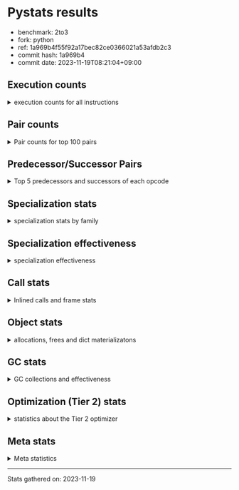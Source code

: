 
# Pystats results

- benchmark: 2to3
- fork: python
- ref: 1a969b4f55f92a17bec82ce0366021a53afdb2c3
- commit hash: 1a969b4
- commit date: 2023-11-19T08:21:04+09:00

## Execution counts

<details>
<summary> execution counts for all instructions </summary>

|Name | Count | Self | Cumulative | Miss ratio | 
|---|---:|---:|---:|---:|
| LOAD_FAST | 24,740 | 20.7% | 20.7% |  |
| LOAD_CONST | 7,380 | 6.2% | 26.9% |  |
| STORE_FAST | 6,000 | 5.0% | 31.9% |  |
| POP_JUMP_IF_FALSE | 5,140 | 4.3% | 36.2% |  |
| CALL | 4,320 | 3.6% | 39.8% |  |
| LOAD_ATTR | 4,260 | 3.6% | 43.4% |  |
| LOAD_GLOBAL_MODULE | 3,780 | 3.2% | 46.5% |  |
| RESUME_CHECK | 3,160 | 2.6% | 49.2% |  |
| LOAD_GLOBAL | 3,100 | 2.6% | 51.8% |  |
| LOAD_FAST_LOAD_FAST | 3,020 | 2.5% | 54.3% |  |
| LOAD_GLOBAL_BUILTIN | 3,000 | 2.5% | 56.8% | 26.7% |
| POP_TOP | 2,660 | 2.2% | 59.0% |  |
| LOAD_ATTR_INSTANCE_VALUE | 2,420 | 2.0% | 61.1% |  |
| LOAD_ATTR_MODULE | 2,260 | 1.9% | 63.0% |  |
| PUSH_NULL | 2,240 | 1.9% | 64.8% |  |
| RETURN_VALUE | 2,180 | 1.8% | 66.6% |  |
| STORE_ATTR_INSTANCE_VALUE | 2,120 | 1.8% | 68.4% |  |
| TO_BOOL | 2,000 | 1.7% | 70.1% |  |
| TO_BOOL_BOOL | 1,800 | 1.5% | 71.6% |  |
| POP_JUMP_IF_NOT_NONE | 1,680 | 1.4% | 73.0% |  |
| RETURN_CONST | 1,680 | 1.4% | 74.4% |  |
| NOP | 1,440 | 1.2% | 75.6% |  |
| STORE_ATTR | 1,440 | 1.2% | 76.8% |  |
| INTERPRETER_EXIT | 1,360 | 1.1% | 78.0% |  |
| LOAD_DEREF | 1,200 | 1.0% | 79.0% |  |
| COMPARE_OP_INT | 1,140 | 1.0% | 79.9% |  |
| LOAD_ATTR_METHOD_NO_DICT | 1,120 | 0.9% | 80.9% | 14.3% |
| CALL_PY_EXACT_ARGS | 1,060 | 0.9% | 81.7% |  |
| POP_JUMP_IF_TRUE | 920 | 0.8% | 82.5% |  |
| POP_JUMP_IF_NONE | 880 | 0.7% | 83.2% |  |
| CALL_BUILTIN_FAST | 880 | 0.7% | 84.0% |  |
| COMPARE_OP | 860 | 0.7% | 84.7% |  |
| CALL_BUILTIN_FAST_WITH_KEYWORDS | 740 | 0.6% | 85.3% |  |
| BUILD_TUPLE | 720 | 0.6% | 85.9% |  |
| LOAD_ATTR_METHOD_WITH_VALUES | 720 | 0.6% | 86.5% |  |
| BINARY_OP | 680 | 0.6% | 87.1% |  |
| RESUME | 660 | 0.6% | 87.7% |  |
| STORE_FAST_STORE_FAST | 640 | 0.5% | 88.2% |  |
| CALL_ISINSTANCE | 620 | 0.5% | 88.7% |  |
| UNPACK_SEQUENCE_TWO_TUPLE | 560 | 0.5% | 89.2% |  |
| BUILD_LIST | 480 | 0.4% | 89.6% |  |
| CALL_FUNCTION_EX | 480 | 0.4% | 90.0% |  |
| DELETE_ATTR | 480 | 0.4% | 90.4% |  |
| JUMP_FORWARD | 480 | 0.4% | 90.8% |  |
| BINARY_SLICE | 400 | 0.3% | 91.1% |  |
| COPY | 400 | 0.3% | 91.4% |  |
| MAKE_CELL | 400 | 0.3% | 91.8% |  |
| TO_BOOL_STR | 380 | 0.3% | 92.1% | 21.1% |
| CALL_BUILTIN_CLASS | 380 | 0.3% | 92.4% |  |
| UNPACK_SEQUENCE | 360 | 0.3% | 92.7% |  |
| CALL_METHOD_DESCRIPTOR_FAST | 360 | 0.3% | 93.0% |  |
| BEFORE_WITH | 320 | 0.3% | 93.3% |  |
| BUILD_MAP | 320 | 0.3% | 93.6% |  |
| CALL_KW | 320 | 0.3% | 93.8% |  |
| COPY_FREE_VARS | 320 | 0.3% | 94.1% |  |
| DICT_MERGE | 320 | 0.3% | 94.4% |  |
| CALL_LEN | 300 | 0.3% | 94.6% |  |
| TO_BOOL_NONE | 300 | 0.3% | 94.9% |  |
| GET_ITER | 280 | 0.2% | 95.1% |  |
| SWAP | 260 | 0.2% | 95.3% |  |
| COMPARE_OP_STR | 240 | 0.2% | 95.5% | 33.3% |
| EXTENDED_ARG | 240 | 0.2% | 95.7% |  |
| FOR_ITER | 240 | 0.2% | 95.9% |  |
| STORE_DEREF | 240 | 0.2% | 96.1% |  |
| BINARY_OP_ADD_INT | 240 | 0.2% | 96.3% |  |
| CALL_METHOD_DESCRIPTOR_O | 240 | 0.2% | 96.5% |  |
| CALL_PY_WITH_DEFAULTS | 240 | 0.2% | 96.7% |  |
| TO_BOOL_INT | 240 | 0.2% | 96.9% |  |
| BINARY_SUBSCR | 200 | 0.2% | 97.1% |  |
| EXIT_INIT_CHECK | 200 | 0.2% | 97.3% |  |
| CALL_ALLOC_AND_ENTER_INIT | 200 | 0.2% | 97.4% |  |
| BINARY_SUBSCR_LIST_INT | 180 | 0.2% | 97.6% |  |
| CHECK_EXC_MATCH | 160 | 0.1% | 97.7% |  |
| MAKE_FUNCTION | 160 | 0.1% | 97.8% |  |
| POP_EXCEPT | 160 | 0.1% | 98.0% |  |
| PUSH_EXC_INFO | 160 | 0.1% | 98.1% |  |
| RETURN_GENERATOR | 160 | 0.1% | 98.2% |  |
| SET_FUNCTION_ATTRIBUTE | 160 | 0.1% | 98.4% |  |
| YIELD_VALUE | 160 | 0.1% | 98.5% |  |
| CALL_BOUND_METHOD_EXACT_ARGS | 120 | 0.1% | 98.6% | 100.0% |
| JUMP_BACKWARD | 120 | 0.1% | 98.7% |  |
| BINARY_SUBSCR_TUPLE_INT | 120 | 0.1% | 98.8% |  |
| CALL_METHOD_DESCRIPTOR_FAST_WITH_KEYWORDS | 120 | 0.1% | 98.9% |  |
| CALL_METHOD_DESCRIPTOR_NOARGS | 120 | 0.1% | 99.0% |  |
| FOR_ITER_LIST | 120 | 0.1% | 99.1% |  |
| LOAD_ATTR_SLOT | 120 | 0.1% | 99.2% |  |
| IS_OP | 100 | 0.1% | 99.3% |  |
| BINARY_OP_INPLACE_ADD_UNICODE | 80 | 0.1% | 99.4% |  |
| CALL_INTRINSIC_1 | 80 | 0.1% | 99.4% |  |
| LIST_EXTEND | 80 | 0.1% | 99.5% |  |
| BINARY_OP_ADD_UNICODE | 80 | 0.1% | 99.6% |  |
| FOR_ITER_TUPLE | 80 | 0.1% | 99.6% |  |
| CALL_STR_1 | 60 | 0.1% | 99.7% |  |
| CALL_TUPLE_1 | 60 | 0.1% | 99.7% |  |
| CALL_TYPE_1 | 60 | 0.1% | 99.8% |  |
| STORE_SUBSCR_DICT | 60 | 0.1% | 99.8% |  |
| TO_BOOL_ALWAYS_TRUE | 60 | 0.1% | 99.9% |  |
| UNPACK_SEQUENCE_TUPLE | 60 | 0.1% | 99.9% |  |
| STORE_SUBSCR | 40 | 0.0% | 100.0% |  |
| CONTAINS_OP | 40 | 0.0% | 100.0% |  |


</details>

## Pair counts

<details>
<summary> Pair counts for top 100 pairs </summary>

|Pair | Count | Self | Cumulative | 
|---|---:|---:|---:|
| LOAD_FAST LOAD_FAST | 2,880 | 2.4% | 2.4% |
| STORE_FAST LOAD_FAST | 2,840 | 2.4% | 4.8% |
| POP_JUMP_IF_FALSE LOAD_FAST | 2,720 | 2.3% | 7.1% |
| LOAD_FAST LOAD_CONST | 2,340 | 2.0% | 9.0% |
| LOAD_FAST LOAD_ATTR | 2,260 | 1.9% | 10.9% |
| LOAD_GLOBAL_BUILTIN LOAD_FAST | 1,820 | 1.5% | 12.4% |
| LOAD_FAST LOAD_ATTR_INSTANCE_VALUE | 1,600 | 1.3% | 13.8% |
| LOAD_FAST STORE_ATTR_INSTANCE_VALUE | 1,480 | 1.2% | 15.0% |
| LOAD_GLOBAL_MODULE LOAD_ATTR_MODULE | 1,480 | 1.2% | 16.2% |
| PUSH_NULL LOAD_FAST | 1,440 | 1.2% | 17.5% |
| LOAD_FAST CALL | 1,400 | 1.2% | 18.6% |
| TO_BOOL_BOOL POP_JUMP_IF_FALSE | 1,380 | 1.2% | 19.8% |
| LOAD_CONST LOAD_FAST | 1,280 | 1.1% | 20.9% |
| LOAD_ATTR_MODULE PUSH_NULL | 1,280 | 1.1% | 21.9% |
| RESUME_CHECK LOAD_FAST | 1,180 | 1.0% | 22.9% |
| COMPARE_OP_INT POP_JUMP_IF_FALSE | 1,140 | 1.0% | 23.9% |
| LOAD_CONST LOAD_CONST | 1,120 | 0.9% | 24.8% |
| LOAD_FAST STORE_ATTR | 1,080 | 0.9% | 25.7% |
| LOAD_FAST POP_JUMP_IF_NOT_NONE | 1,040 | 0.9% | 26.6% |
| POP_TOP LOAD_FAST | 960 | 0.8% | 27.4% |
| LOAD_CONST STORE_FAST | 960 | 0.8% | 28.2% |
| LOAD_GLOBAL LOAD_GLOBAL_MODULE | 960 | 0.8% | 29.0% |
| CALL_PY_EXACT_ARGS RESUME_CHECK | 940 | 0.8% | 29.8% |
| STORE_ATTR_INSTANCE_VALUE LOAD_FAST | 900 | 0.8% | 30.5% |
| CACHE RESUME_CHECK | 880 | 0.7% | 31.3% |
| TO_BOOL POP_JUMP_IF_FALSE | 860 | 0.7% | 32.0% |
| RESUME_CHECK LOAD_GLOBAL_MODULE | 860 | 0.7% | 32.7% |
| LOAD_FAST LOAD_ATTR_METHOD_NO_DICT | 800 | 0.7% | 33.4% |
| LOAD_FAST RETURN_VALUE | 720 | 0.6% | 34.0% |
| LOAD_FAST_LOAD_FAST LOAD_FAST | 720 | 0.6% | 34.6% |
| POP_JUMP_IF_NOT_NONE LOAD_FAST | 720 | 0.6% | 35.2% |
| STORE_FAST LOAD_GLOBAL_MODULE | 720 | 0.6% | 35.8% |
| LOAD_ATTR LOAD_ATTR_INSTANCE_VALUE | 700 | 0.6% | 36.4% |
| LOAD_ATTR_METHOD_NO_DICT LOAD_FAST | 700 | 0.6% | 36.9% |
| NOP LOAD_FAST | 640 | 0.5% | 37.5% |
| LOAD_FAST POP_JUMP_IF_NONE | 640 | 0.5% | 38.0% |
| LOAD_ATTR LOAD_ATTR_MODULE | 620 | 0.5% | 38.5% |
| LOAD_GLOBAL_MODULE LOAD_ATTR | 620 | 0.5% | 39.1% |
| RETURN_VALUE INTERPRETER_EXIT | 600 | 0.5% | 39.6% |
| LOAD_CONST COMPARE_OP | 600 | 0.5% | 40.1% |
| LOAD_CONST COMPARE_OP_INT | 600 | 0.5% | 40.6% |
| RETURN_CONST INTERPRETER_EXIT | 600 | 0.5% | 41.1% |
| LOAD_CONST CALL | 580 | 0.5% | 41.5% |
| LOAD_FAST CALL_BUILTIN_FAST_WITH_KEYWORDS | 560 | 0.5% | 42.0% |
| LOAD_FAST LOAD_GLOBAL_BUILTIN | 560 | 0.5% | 42.5% |
| LOAD_GLOBAL LOAD_GLOBAL_BUILTIN | 560 | 0.5% | 43.0% |
| STORE_FAST LOAD_GLOBAL | 560 | 0.5% | 43.4% |
| LOAD_GLOBAL_MODULE LOAD_FAST | 560 | 0.5% | 43.9% |
| LOAD_GLOBAL LOAD_ATTR | 540 | 0.5% | 44.3% |
| STORE_ATTR_INSTANCE_VALUE LOAD_CONST | 540 | 0.5% | 44.8% |
| PUSH_NULL CALL | 520 | 0.4% | 45.2% |
| LOAD_FAST TO_BOOL | 520 | 0.4% | 45.7% |
| STORE_ATTR STORE_ATTR_INSTANCE_VALUE | 520 | 0.4% | 46.1% |
| CALL_ISINSTANCE TO_BOOL_BOOL | 520 | 0.4% | 46.5% |
| LOAD_FAST LOAD_GLOBAL | 500 | 0.4% | 47.0% |
| UNPACK_SEQUENCE_TWO_TUPLE STORE_FAST_STORE_FAST | 500 | 0.4% | 47.4% |
| LOAD_FAST DELETE_ATTR | 480 | 0.4% | 47.8% |
| LOAD_FAST CALL_PY_EXACT_ARGS | 480 | 0.4% | 48.2% |
| LOAD_FAST LOAD_ATTR_METHOD_WITH_VALUES | 480 | 0.4% | 48.6% |
| LOAD_FAST_LOAD_FAST LOAD_FAST_LOAD_FAST | 480 | 0.4% | 49.0% |
| POP_JUMP_IF_FALSE LOAD_FAST_LOAD_FAST | 480 | 0.4% | 49.4% |
| POP_JUMP_IF_NONE LOAD_FAST | 480 | 0.4% | 49.8% |
| RETURN_CONST POP_TOP | 480 | 0.4% | 50.2% |
| STORE_FAST STORE_FAST | 480 | 0.4% | 50.6% |
| COMPARE_OP POP_JUMP_IF_FALSE | 460 | 0.4% | 51.0% |
| TO_BOOL TO_BOOL_BOOL | 440 | 0.4% | 51.3% |
| LOAD_GLOBAL LOAD_FAST | 440 | 0.4% | 51.7% |
| LOAD_GLOBAL_BUILTIN CALL_ISINSTANCE | 440 | 0.4% | 52.1% |
| CALL POP_TOP | 420 | 0.4% | 52.4% |
| TO_BOOL_BOOL POP_JUMP_IF_TRUE | 420 | 0.4% | 52.8% |
| POP_TOP RETURN_CONST | 400 | 0.3% | 53.1% |
| LOAD_ATTR PUSH_NULL | 400 | 0.3% | 53.4% |
| LOAD_FAST PUSH_NULL | 400 | 0.3% | 53.8% |
| LOAD_FAST_LOAD_FAST BUILD_TUPLE | 400 | 0.3% | 54.1% |
| POP_JUMP_IF_FALSE RETURN_CONST | 400 | 0.3% | 54.5% |
| STORE_FAST LOAD_CONST | 400 | 0.3% | 54.8% |
| LOAD_ATTR_INSTANCE_VALUE LOAD_FAST | 400 | 0.3% | 55.1% |
| RESUME_CHECK LOAD_GLOBAL_BUILTIN | 400 | 0.3% | 55.5% |
| CALL CALL | 380 | 0.3% | 55.8% |
| COMPARE_OP COMPARE_OP_INT | 380 | 0.3% | 56.1% |
| POP_JUMP_IF_FALSE LOAD_GLOBAL | 380 | 0.3% | 56.4% |
| CALL_BUILTIN_FAST_WITH_KEYWORDS STORE_FAST | 380 | 0.3% | 56.7% |
| TO_BOOL_STR POP_JUMP_IF_FALSE | 380 | 0.3% | 57.0% |
| CALL_METHOD_DESCRIPTOR_FAST STORE_FAST | 360 | 0.3% | 57.3% |
| LOAD_ATTR LOAD_ATTR | 340 | 0.3% | 57.6% |
| STORE_ATTR_INSTANCE_VALUE RETURN_CONST | 340 | 0.3% | 57.9% |
| CALL LOAD_FAST | 320 | 0.3% | 58.2% |
| DELETE_ATTR LOAD_FAST | 320 | 0.3% | 58.5% |
| DICT_MERGE CALL_FUNCTION_EX | 320 | 0.3% | 58.7% |
| LOAD_CONST CALL_KW | 320 | 0.3% | 59.0% |
| LOAD_FAST COPY | 320 | 0.3% | 59.3% |
| LOAD_FAST TO_BOOL_STR | 320 | 0.3% | 59.5% |
| POP_JUMP_IF_NONE LOAD_CONST | 320 | 0.3% | 59.8% |
| RETURN_CONST STORE_FAST | 320 | 0.3% | 60.1% |
| STORE_FAST NOP | 320 | 0.3% | 60.3% |
| CALL STORE_FAST | 300 | 0.3% | 60.6% |
| STORE_ATTR LOAD_FAST | 300 | 0.3% | 60.8% |
| RESUME LOAD_FAST | 300 | 0.3% | 61.1% |
| LOAD_ATTR_INSTANCE_VALUE POP_JUMP_IF_NOT_NONE | 300 | 0.3% | 61.3% |
| TO_BOOL POP_JUMP_IF_TRUE | 280 | 0.2% | 61.6% |


</details>

## Predecessor/Successor Pairs

<details>
<summary> Top 5 predecessors and successors of each opcode </summary>

### BINARY_SLICE

<details>
<summary> Successors and predecessors for BINARY_SLICE </summary>

|Predecessors | Count | Percentage | 
|---|---:|---:|
| LOAD_FAST | 240 | 60.0% |
| LOAD_CONST | 160 | 40.0% |

|Successors | Count | Percentage | 
|---|---:|---:|
| STORE_FAST | 240 | 60.0% |
| GET_ITER | 80 | 20.0% |
| LOAD_FAST | 80 | 20.0% |


</details>

### CACHE

<details>
<summary> Successors and predecessors for CACHE </summary>

|Successors | Count | Percentage | 
|---|---:|---:|
| RESUME_CHECK | 880 | 64.7% |
| RESUME | 240 | 17.6% |
| POP_TOP | 160 | 11.8% |
| MAKE_CELL | 80 | 5.9% |


</details>

### BEFORE_WITH

<details>
<summary> Successors and predecessors for BEFORE_WITH </summary>

|Predecessors | Count | Percentage | 
|---|---:|---:|
| RETURN_VALUE | 220 | 68.8% |
| LOAD_ATTR_INSTANCE_VALUE | 60 | 18.8% |
| CALL | 20 | 6.2% |
| LOAD_ATTR | 20 | 6.2% |

|Successors | Count | Percentage | 
|---|---:|---:|
| POP_TOP | 160 | 50.0% |
| STORE_FAST | 160 | 50.0% |


</details>

### BINARY_OP_INPLACE_ADD_UNICODE

<details>
<summary> Successors and predecessors for BINARY_OP_INPLACE_ADD_UNICODE </summary>

|Predecessors | Count | Percentage | 
|---|---:|---:|
| BINARY_OP_ADD_UNICODE | 80 | 100.0% |

|Successors | Count | Percentage | 
|---|---:|---:|
| JUMP_BACKWARD | 80 | 100.0% |


</details>

### BINARY_SUBSCR

<details>
<summary> Successors and predecessors for BINARY_SUBSCR </summary>

|Predecessors | Count | Percentage | 
|---|---:|---:|
| LOAD_CONST | 200 | 100.0% |

|Successors | Count | Percentage | 
|---|---:|---:|
| BINARY_SUBSCR_LIST_INT | 60 | 30.0% |
| CALL | 40 | 20.0% |
| STORE_FAST | 40 | 20.0% |
| BINARY_SUBSCR_TUPLE_INT | 40 | 20.0% |
| STORE_DEREF | 20 | 10.0% |


</details>

### CHECK_EXC_MATCH

<details>
<summary> Successors and predecessors for CHECK_EXC_MATCH </summary>

|Predecessors | Count | Percentage | 
|---|---:|---:|
| LOAD_GLOBAL_BUILTIN | 140 | 87.5% |
| LOAD_GLOBAL | 20 | 12.5% |

|Successors | Count | Percentage | 
|---|---:|---:|
| POP_JUMP_IF_FALSE | 160 | 100.0% |


</details>

### EXIT_INIT_CHECK

<details>
<summary> Successors and predecessors for EXIT_INIT_CHECK </summary>

|Predecessors | Count | Percentage | 
|---|---:|---:|
| RETURN_CONST | 200 | 100.0% |

|Successors | Count | Percentage | 
|---|---:|---:|
| RETURN_VALUE | 200 | 100.0% |


</details>

### GET_ITER

<details>
<summary> Successors and predecessors for GET_ITER </summary>

|Predecessors | Count | Percentage | 
|---|---:|---:|
| LOAD_FAST | 120 | 42.9% |
| BINARY_SLICE | 80 | 28.6% |
| CALL_BUILTIN_CLASS | 80 | 28.6% |

|Successors | Count | Percentage | 
|---|---:|---:|
| FOR_ITER | 160 | 57.1% |
| FOR_ITER_LIST | 80 | 28.6% |
| FOR_ITER_TUPLE | 40 | 14.3% |


</details>

### INTERPRETER_EXIT

<details>
<summary> Successors and predecessors for INTERPRETER_EXIT </summary>

|Predecessors | Count | Percentage | 
|---|---:|---:|
| RETURN_VALUE | 600 | 44.1% |
| RETURN_CONST | 600 | 44.1% |
| YIELD_VALUE | 160 | 11.8% |


</details>

### MAKE_FUNCTION

<details>
<summary> Successors and predecessors for MAKE_FUNCTION </summary>

|Predecessors | Count | Percentage | 
|---|---:|---:|
| LOAD_CONST | 160 | 100.0% |

|Successors | Count | Percentage | 
|---|---:|---:|
| SET_FUNCTION_ATTRIBUTE | 160 | 100.0% |


</details>

### NOP

<details>
<summary> Successors and predecessors for NOP </summary>

|Predecessors | Count | Percentage | 
|---|---:|---:|
| STORE_FAST | 320 | 22.2% |
| DELETE_ATTR | 160 | 11.1% |
| POP_JUMP_IF_NOT_NONE | 160 | 11.1% |
| RESUME_CHECK | 120 | 8.3% |
| FOR_ITER | 100 | 6.9% |

|Successors | Count | Percentage | 
|---|---:|---:|
| LOAD_FAST | 640 | 44.4% |
| LOAD_GLOBAL_BUILTIN | 240 | 16.7% |
| LOAD_GLOBAL | 200 | 13.9% |
| LOAD_GLOBAL_MODULE | 120 | 8.3% |
| NOP | 80 | 5.6% |


</details>

### POP_EXCEPT

<details>
<summary> Successors and predecessors for POP_EXCEPT </summary>

|Predecessors | Count | Percentage | 
|---|---:|---:|
| POP_TOP | 160 | 100.0% |

|Successors | Count | Percentage | 
|---|---:|---:|
| RETURN_CONST | 160 | 100.0% |


</details>

### POP_TOP

<details>
<summary> Successors and predecessors for POP_TOP </summary>

|Predecessors | Count | Percentage | 
|---|---:|---:|
| RETURN_CONST | 480 | 18.0% |
| CALL | 420 | 15.8% |
| RETURN_VALUE | 240 | 9.0% |
| POP_JUMP_IF_TRUE | 240 | 9.0% |
| CALL_METHOD_DESCRIPTOR_O | 180 | 6.8% |

|Successors | Count | Percentage | 
|---|---:|---:|
| LOAD_FAST | 960 | 36.1% |
| RETURN_CONST | 400 | 15.0% |
| LOAD_CONST | 240 | 9.0% |
| POP_EXCEPT | 160 | 6.0% |
| LOAD_FAST_LOAD_FAST | 160 | 6.0% |


</details>

### PUSH_EXC_INFO

<details>
<summary> Successors and predecessors for PUSH_EXC_INFO </summary>

|Predecessors | Count | Percentage | 
|---|---:|---:|
| CALL_BUILTIN_FAST | 140 | 87.5% |
| CALL | 20 | 12.5% |

|Successors | Count | Percentage | 
|---|---:|---:|
| LOAD_GLOBAL_BUILTIN | 120 | 75.0% |
| LOAD_GLOBAL | 40 | 25.0% |


</details>

### PUSH_NULL

<details>
<summary> Successors and predecessors for PUSH_NULL </summary>

|Predecessors | Count | Percentage | 
|---|---:|---:|
| LOAD_ATTR_MODULE | 1,280 | 57.1% |
| LOAD_ATTR | 400 | 17.9% |
| LOAD_FAST | 400 | 17.9% |
| LOAD_DEREF | 160 | 7.1% |

|Successors | Count | Percentage | 
|---|---:|---:|
| LOAD_FAST | 1,440 | 64.3% |
| CALL | 520 | 23.2% |
| LOAD_DEREF | 160 | 7.1% |
| LOAD_CONST | 80 | 3.6% |
| CALL_ALLOC_AND_ENTER_INIT | 40 | 1.8% |


</details>

### RETURN_GENERATOR

<details>
<summary> Successors and predecessors for RETURN_GENERATOR </summary>

|Predecessors | Count | Percentage | 
|---|---:|---:|
| CALL_FUNCTION_EX | 160 | 100.0% |

|Successors | Count | Percentage | 
|---|---:|---:|
| LOAD_FAST | 160 | 100.0% |


</details>

### RETURN_VALUE

<details>
<summary> Successors and predecessors for RETURN_VALUE </summary>

|Predecessors | Count | Percentage | 
|---|---:|---:|
| LOAD_FAST | 720 | 33.0% |
| RETURN_VALUE | 240 | 11.0% |
| BUILD_TUPLE | 240 | 11.0% |
| CALL_BUILTIN_FAST | 220 | 10.1% |
| EXIT_INIT_CHECK | 200 | 9.2% |

|Successors | Count | Percentage | 
|---|---:|---:|
| INTERPRETER_EXIT | 600 | 27.5% |
| POP_TOP | 240 | 11.0% |
| RETURN_VALUE | 240 | 11.0% |
| STORE_FAST | 240 | 11.0% |
| BEFORE_WITH | 220 | 10.1% |


</details>

### STORE_SUBSCR

<details>
<summary> Successors and predecessors for STORE_SUBSCR </summary>

|Predecessors | Count | Percentage | 
|---|---:|---:|
| LOAD_CONST | 40 | 100.0% |

|Successors | Count | Percentage | 
|---|---:|---:|
| LOAD_FAST | 20 | 50.0% |
| STORE_SUBSCR_DICT | 20 | 50.0% |


</details>

### TO_BOOL

<details>
<summary> Successors and predecessors for TO_BOOL </summary>

|Predecessors | Count | Percentage | 
|---|---:|---:|
| LOAD_FAST | 520 | 26.0% |
| LOAD_ATTR | 280 | 14.0% |
| LOAD_ATTR_INSTANCE_VALUE | 280 | 14.0% |
| COPY | 160 | 8.0% |
| RETURN_VALUE | 120 | 6.0% |

|Successors | Count | Percentage | 
|---|---:|---:|
| POP_JUMP_IF_FALSE | 860 | 43.0% |
| TO_BOOL_BOOL | 440 | 22.0% |
| POP_JUMP_IF_TRUE | 280 | 14.0% |
| TO_BOOL | 120 | 6.0% |
| TO_BOOL_NONE | 100 | 5.0% |


</details>

### BINARY_OP

<details>
<summary> Successors and predecessors for BINARY_OP </summary>

|Predecessors | Count | Percentage | 
|---|---:|---:|
| LOAD_FAST | 240 | 35.3% |
| CALL_LEN | 240 | 35.3% |
| BINARY_OP | 120 | 17.6% |
| BUILD_LIST | 80 | 11.8% |

|Successors | Count | Percentage | 
|---|---:|---:|
| STORE_FAST | 240 | 35.3% |
| COMPARE_OP_STR | 240 | 35.3% |
| BINARY_OP | 120 | 17.6% |
| LOAD_FAST | 80 | 11.8% |


</details>

### BUILD_LIST

<details>
<summary> Successors and predecessors for BUILD_LIST </summary>

|Predecessors | Count | Percentage | 
|---|---:|---:|
| LOAD_FAST | 160 | 33.3% |
| STORE_FAST | 80 | 16.7% |
| CALL_STR_1 | 60 | 12.5% |
| LOAD_ATTR_INSTANCE_VALUE | 60 | 12.5% |
| RESUME_CHECK | 60 | 12.5% |

|Successors | Count | Percentage | 
|---|---:|---:|
| STORE_FAST | 240 | 50.0% |
| BINARY_OP | 80 | 16.7% |
| LOAD_FAST | 80 | 16.7% |
| LOAD_ATTR | 40 | 8.3% |
| LOAD_ATTR_METHOD_NO_DICT | 40 | 8.3% |


</details>

### BUILD_MAP

<details>
<summary> Successors and predecessors for BUILD_MAP </summary>

|Predecessors | Count | Percentage | 
|---|---:|---:|
| LOAD_FAST | 160 | 50.0% |
| CALL_INTRINSIC_1 | 80 | 25.0% |
| LOAD_DEREF | 80 | 25.0% |

|Successors | Count | Percentage | 
|---|---:|---:|
| LOAD_FAST | 240 | 75.0% |
| LOAD_DEREF | 80 | 25.0% |


</details>

### BUILD_TUPLE

<details>
<summary> Successors and predecessors for BUILD_TUPLE </summary>

|Predecessors | Count | Percentage | 
|---|---:|---:|
| LOAD_FAST_LOAD_FAST | 400 | 55.6% |
| LOAD_FAST | 160 | 22.2% |
| LOAD_DEREF | 80 | 11.1% |
| LOAD_GLOBAL_BUILTIN | 60 | 8.3% |
| LOAD_GLOBAL | 20 | 2.8% |

|Successors | Count | Percentage | 
|---|---:|---:|
| RETURN_VALUE | 240 | 33.3% |
| LOAD_CONST | 160 | 22.2% |
| CALL | 120 | 16.7% |
| STORE_FAST | 80 | 11.1% |
| CALL_METHOD_DESCRIPTOR_O | 80 | 11.1% |


</details>

### CALL

<details>
<summary> Successors and predecessors for CALL </summary>

|Predecessors | Count | Percentage | 
|---|---:|---:|
| LOAD_FAST | 1,400 | 32.4% |
| LOAD_CONST | 580 | 13.4% |
| PUSH_NULL | 520 | 12.0% |
| CALL | 380 | 8.8% |
| LOAD_ATTR | 240 | 5.6% |

|Successors | Count | Percentage | 
|---|---:|---:|
| POP_TOP | 420 | 9.7% |
| CALL | 380 | 8.8% |
| LOAD_FAST | 320 | 7.4% |
| STORE_FAST | 300 | 6.9% |
| LOAD_CONST | 280 | 6.5% |


</details>

### CALL_FUNCTION_EX

<details>
<summary> Successors and predecessors for CALL_FUNCTION_EX </summary>

|Predecessors | Count | Percentage | 
|---|---:|---:|
| DICT_MERGE | 320 | 66.7% |
| LOAD_FAST | 160 | 33.3% |

|Successors | Count | Percentage | 
|---|---:|---:|
| RETURN_GENERATOR | 160 | 33.3% |
| POP_TOP | 80 | 16.7% |
| COPY_FREE_VARS | 80 | 16.7% |
| MAKE_CELL | 80 | 16.7% |
| LOAD_GLOBAL | 40 | 8.3% |


</details>

### CALL_INTRINSIC_1

<details>
<summary> Successors and predecessors for CALL_INTRINSIC_1 </summary>

|Predecessors | Count | Percentage | 
|---|---:|---:|
| LIST_EXTEND | 80 | 100.0% |

|Successors | Count | Percentage | 
|---|---:|---:|
| BUILD_MAP | 80 | 100.0% |


</details>

### CALL_KW

<details>
<summary> Successors and predecessors for CALL_KW </summary>

|Predecessors | Count | Percentage | 
|---|---:|---:|
| LOAD_CONST | 320 | 100.0% |

|Successors | Count | Percentage | 
|---|---:|---:|
| RESUME_CHECK | 120 | 37.5% |
| LOAD_FAST | 80 | 25.0% |
| STORE_FAST | 80 | 25.0% |
| RESUME | 40 | 12.5% |


</details>

### COMPARE_OP

<details>
<summary> Successors and predecessors for COMPARE_OP </summary>

|Predecessors | Count | Percentage | 
|---|---:|---:|
| LOAD_CONST | 600 | 69.8% |
| LOAD_FAST_LOAD_FAST | 80 | 9.3% |
| LOAD_GLOBAL | 60 | 7.0% |
| LOAD_GLOBAL_MODULE | 60 | 7.0% |
| COMPARE_OP | 20 | 2.3% |

|Successors | Count | Percentage | 
|---|---:|---:|
| POP_JUMP_IF_FALSE | 460 | 53.5% |
| COMPARE_OP_INT | 380 | 44.2% |
| COMPARE_OP | 20 | 2.3% |


</details>

### CONTAINS_OP

<details>
<summary> Successors and predecessors for CONTAINS_OP </summary>

|Predecessors | Count | Percentage | 
|---|---:|---:|
| LOAD_ATTR | 40 | 100.0% |

|Successors | Count | Percentage | 
|---|---:|---:|
| POP_JUMP_IF_TRUE | 40 | 100.0% |


</details>

### COPY

<details>
<summary> Successors and predecessors for COPY </summary>

|Predecessors | Count | Percentage | 
|---|---:|---:|
| LOAD_FAST | 320 | 80.0% |
| RETURN_VALUE | 80 | 20.0% |

|Successors | Count | Percentage | 
|---|---:|---:|
| TO_BOOL | 160 | 40.0% |
| TO_BOOL_NONE | 120 | 30.0% |
| LOAD_FAST | 80 | 20.0% |
| TO_BOOL_BOOL | 40 | 10.0% |


</details>

### COPY_FREE_VARS

<details>
<summary> Successors and predecessors for COPY_FREE_VARS </summary>

|Predecessors | Count | Percentage | 
|---|---:|---:|
| CALL | 180 | 56.2% |
| CALL_FUNCTION_EX | 80 | 25.0% |
| CALL_PY_EXACT_ARGS | 60 | 18.8% |

|Successors | Count | Percentage | 
|---|---:|---:|
| RESUME_CHECK | 260 | 81.2% |
| RESUME | 60 | 18.8% |


</details>

### DELETE_ATTR

<details>
<summary> Successors and predecessors for DELETE_ATTR </summary>

|Predecessors | Count | Percentage | 
|---|---:|---:|
| LOAD_FAST | 480 | 100.0% |

|Successors | Count | Percentage | 
|---|---:|---:|
| LOAD_FAST | 320 | 66.7% |
| NOP | 160 | 33.3% |


</details>

### DICT_MERGE

<details>
<summary> Successors and predecessors for DICT_MERGE </summary>

|Predecessors | Count | Percentage | 
|---|---:|---:|
| LOAD_FAST | 240 | 75.0% |
| LOAD_DEREF | 80 | 25.0% |

|Successors | Count | Percentage | 
|---|---:|---:|
| CALL_FUNCTION_EX | 320 | 100.0% |


</details>

### EXTENDED_ARG

<details>
<summary> Successors and predecessors for EXTENDED_ARG </summary>

|Predecessors | Count | Percentage | 
|---|---:|---:|
| LOAD_FAST | 160 | 66.7% |
| TO_BOOL | 80 | 33.3% |

|Successors | Count | Percentage | 
|---|---:|---:|
| POP_JUMP_IF_FALSE | 80 | 33.3% |
| POP_JUMP_IF_NONE | 80 | 33.3% |
| POP_JUMP_IF_NOT_NONE | 80 | 33.3% |


</details>

### FOR_ITER

<details>
<summary> Successors and predecessors for FOR_ITER </summary>

|Predecessors | Count | Percentage | 
|---|---:|---:|
| GET_ITER | 160 | 66.7% |
| JUMP_BACKWARD | 80 | 33.3% |

|Successors | Count | Percentage | 
|---|---:|---:|
| NOP | 100 | 41.7% |
| STORE_FAST | 80 | 33.3% |
| FOR_ITER_LIST | 40 | 16.7% |
| RETURN_CONST | 20 | 8.3% |


</details>

### IS_OP

<details>
<summary> Successors and predecessors for IS_OP </summary>

|Predecessors | Count | Percentage | 
|---|---:|---:|
| LOAD_CONST | 80 | 80.0% |
| LOAD_GLOBAL | 20 | 20.0% |

|Successors | Count | Percentage | 
|---|---:|---:|
| STORE_FAST | 80 | 80.0% |
| POP_JUMP_IF_FALSE | 20 | 20.0% |


</details>

### JUMP_BACKWARD

<details>
<summary> Successors and predecessors for JUMP_BACKWARD </summary>

|Predecessors | Count | Percentage | 
|---|---:|---:|
| BINARY_OP_INPLACE_ADD_UNICODE | 80 | 66.7% |
| POP_JUMP_IF_TRUE | 40 | 33.3% |

|Successors | Count | Percentage | 
|---|---:|---:|
| FOR_ITER | 80 | 66.7% |
| FOR_ITER_TUPLE | 40 | 33.3% |


</details>

### JUMP_FORWARD

<details>
<summary> Successors and predecessors for JUMP_FORWARD </summary>

|Predecessors | Count | Percentage | 
|---|---:|---:|
| STORE_FAST | 240 | 50.0% |
| POP_TOP | 80 | 16.7% |
| POP_JUMP_IF_FALSE | 80 | 16.7% |
| POP_JUMP_IF_NOT_NONE | 80 | 16.7% |

|Successors | Count | Percentage | 
|---|---:|---:|
| LOAD_FAST | 240 | 50.0% |
| NOP | 80 | 16.7% |
| LOAD_CONST | 80 | 16.7% |
| LOAD_GLOBAL | 40 | 8.3% |
| LOAD_GLOBAL_BUILTIN | 40 | 8.3% |


</details>

### LIST_EXTEND

<details>
<summary> Successors and predecessors for LIST_EXTEND </summary>

|Predecessors | Count | Percentage | 
|---|---:|---:|
| LOAD_FAST | 80 | 100.0% |

|Successors | Count | Percentage | 
|---|---:|---:|
| CALL_INTRINSIC_1 | 80 | 100.0% |


</details>

### LOAD_ATTR

<details>
<summary> Successors and predecessors for LOAD_ATTR </summary>

|Predecessors | Count | Percentage | 
|---|---:|---:|
| LOAD_FAST | 2,260 | 53.1% |
| LOAD_GLOBAL_MODULE | 620 | 14.6% |
| LOAD_GLOBAL | 540 | 12.7% |
| LOAD_ATTR | 340 | 8.0% |
| LOAD_ATTR_INSTANCE_VALUE | 180 | 4.2% |

|Successors | Count | Percentage | 
|---|---:|---:|
| LOAD_ATTR_INSTANCE_VALUE | 700 | 16.4% |
| LOAD_ATTR_MODULE | 620 | 14.6% |
| PUSH_NULL | 400 | 9.4% |
| LOAD_ATTR | 340 | 8.0% |
| TO_BOOL | 280 | 6.6% |


</details>

### LOAD_CONST

<details>
<summary> Successors and predecessors for LOAD_CONST </summary>

|Predecessors | Count | Percentage | 
|---|---:|---:|
| LOAD_FAST | 2,340 | 31.7% |
| LOAD_CONST | 1,120 | 15.2% |
| STORE_ATTR_INSTANCE_VALUE | 540 | 7.3% |
| STORE_FAST | 400 | 5.4% |
| POP_JUMP_IF_NONE | 320 | 4.3% |

|Successors | Count | Percentage | 
|---|---:|---:|
| LOAD_FAST | 1,280 | 17.3% |
| LOAD_CONST | 1,120 | 15.2% |
| STORE_FAST | 960 | 13.0% |
| COMPARE_OP | 600 | 8.1% |
| COMPARE_OP_INT | 600 | 8.1% |


</details>

### LOAD_DEREF

<details>
<summary> Successors and predecessors for LOAD_DEREF </summary>

|Predecessors | Count | Percentage | 
|---|---:|---:|
| PUSH_NULL | 160 | 13.3% |
| POP_JUMP_IF_FALSE | 160 | 13.3% |
| LOAD_GLOBAL_MODULE | 140 | 11.7% |
| LOAD_ATTR_MODULE | 120 | 10.0% |
| NOP | 80 | 6.7% |

|Successors | Count | Percentage | 
|---|---:|---:|
| LOAD_FAST_LOAD_FAST | 240 | 20.0% |
| PUSH_NULL | 160 | 13.3% |
| CALL | 160 | 13.3% |
| CALL_PY_EXACT_ARGS | 120 | 10.0% |
| BUILD_MAP | 80 | 6.7% |


</details>

### LOAD_FAST

<details>
<summary> Successors and predecessors for LOAD_FAST </summary>

|Predecessors | Count | Percentage | 
|---|---:|---:|
| LOAD_FAST | 2,880 | 11.6% |
| STORE_FAST | 2,840 | 11.5% |
| POP_JUMP_IF_FALSE | 2,720 | 11.0% |
| LOAD_GLOBAL_BUILTIN | 1,820 | 7.4% |
| PUSH_NULL | 1,440 | 5.8% |

|Successors | Count | Percentage | 
|---|---:|---:|
| LOAD_FAST | 2,880 | 11.6% |
| LOAD_CONST | 2,340 | 9.5% |
| LOAD_ATTR | 2,260 | 9.1% |
| LOAD_ATTR_INSTANCE_VALUE | 1,600 | 6.5% |
| STORE_ATTR_INSTANCE_VALUE | 1,480 | 6.0% |


</details>

### LOAD_FAST_LOAD_FAST

<details>
<summary> Successors and predecessors for LOAD_FAST_LOAD_FAST </summary>

|Predecessors | Count | Percentage | 
|---|---:|---:|
| LOAD_FAST_LOAD_FAST | 480 | 15.9% |
| POP_JUMP_IF_FALSE | 480 | 15.9% |
| LOAD_ATTR | 260 | 8.6% |
| LOAD_DEREF | 240 | 7.9% |
| STORE_FAST_STORE_FAST | 240 | 7.9% |

|Successors | Count | Percentage | 
|---|---:|---:|
| LOAD_FAST | 720 | 23.8% |
| LOAD_FAST_LOAD_FAST | 480 | 15.9% |
| BUILD_TUPLE | 400 | 13.2% |
| STORE_ATTR | 280 | 9.3% |
| LOAD_GLOBAL_BUILTIN | 240 | 7.9% |


</details>

### LOAD_GLOBAL

<details>
<summary> Successors and predecessors for LOAD_GLOBAL </summary>

|Predecessors | Count | Percentage | 
|---|---:|---:|
| STORE_FAST | 560 | 18.1% |
| LOAD_FAST | 500 | 16.1% |
| POP_JUMP_IF_FALSE | 380 | 12.3% |
| RESUME | 220 | 7.1% |
| RESUME_CHECK | 220 | 7.1% |

|Successors | Count | Percentage | 
|---|---:|---:|
| LOAD_GLOBAL_MODULE | 960 | 31.0% |
| LOAD_GLOBAL_BUILTIN | 560 | 18.1% |
| LOAD_ATTR | 540 | 17.4% |
| LOAD_FAST | 440 | 14.2% |
| CALL | 180 | 5.8% |


</details>

### MAKE_CELL

<details>
<summary> Successors and predecessors for MAKE_CELL </summary>

|Predecessors | Count | Percentage | 
|---|---:|---:|
| MAKE_CELL | 160 | 40.0% |
| CACHE | 80 | 20.0% |
| CALL_FUNCTION_EX | 80 | 20.0% |
| CALL_PY_EXACT_ARGS | 60 | 15.0% |
| CALL | 20 | 5.0% |

|Successors | Count | Percentage | 
|---|---:|---:|
| RESUME_CHECK | 180 | 45.0% |
| MAKE_CELL | 160 | 40.0% |
| RESUME | 60 | 15.0% |


</details>

### POP_JUMP_IF_FALSE

<details>
<summary> Successors and predecessors for POP_JUMP_IF_FALSE </summary>

|Predecessors | Count | Percentage | 
|---|---:|---:|
| TO_BOOL_BOOL | 1,380 | 26.8% |
| COMPARE_OP_INT | 1,140 | 22.2% |
| TO_BOOL | 860 | 16.7% |
| COMPARE_OP | 460 | 8.9% |
| TO_BOOL_STR | 380 | 7.4% |

|Successors | Count | Percentage | 
|---|---:|---:|
| LOAD_FAST | 2,720 | 52.9% |
| LOAD_FAST_LOAD_FAST | 480 | 9.3% |
| RETURN_CONST | 400 | 7.8% |
| LOAD_GLOBAL | 380 | 7.4% |
| LOAD_CONST | 240 | 4.7% |


</details>

### POP_JUMP_IF_NONE

<details>
<summary> Successors and predecessors for POP_JUMP_IF_NONE </summary>

|Predecessors | Count | Percentage | 
|---|---:|---:|
| LOAD_FAST | 640 | 72.7% |
| LOAD_ATTR_INSTANCE_VALUE | 120 | 13.6% |
| EXTENDED_ARG | 80 | 9.1% |
| LOAD_ATTR | 40 | 4.5% |

|Successors | Count | Percentage | 
|---|---:|---:|
| LOAD_FAST | 480 | 54.5% |
| LOAD_CONST | 320 | 36.4% |
| NOP | 80 | 9.1% |


</details>

### POP_JUMP_IF_NOT_NONE

<details>
<summary> Successors and predecessors for POP_JUMP_IF_NOT_NONE </summary>

|Predecessors | Count | Percentage | 
|---|---:|---:|
| LOAD_FAST | 1,040 | 61.9% |
| LOAD_ATTR_INSTANCE_VALUE | 300 | 17.9% |
| LOAD_ATTR | 100 | 6.0% |
| EXTENDED_ARG | 80 | 4.8% |
| LOAD_DEREF | 80 | 4.8% |

|Successors | Count | Percentage | 
|---|---:|---:|
| LOAD_FAST | 720 | 42.9% |
| LOAD_GLOBAL | 200 | 11.9% |
| NOP | 160 | 9.5% |
| LOAD_CONST | 160 | 9.5% |
| LOAD_GLOBAL_BUILTIN | 120 | 7.1% |


</details>

### POP_JUMP_IF_TRUE

<details>
<summary> Successors and predecessors for POP_JUMP_IF_TRUE </summary>

|Predecessors | Count | Percentage | 
|---|---:|---:|
| TO_BOOL_BOOL | 420 | 45.7% |
| TO_BOOL | 280 | 30.4% |
| TO_BOOL_NONE | 180 | 19.6% |
| CONTAINS_OP | 40 | 4.3% |

|Successors | Count | Percentage | 
|---|---:|---:|
| POP_TOP | 240 | 26.1% |
| LOAD_FAST | 240 | 26.1% |
| NOP | 80 | 8.7% |
| LOAD_DEREF | 80 | 8.7% |
| LOAD_GLOBAL | 80 | 8.7% |


</details>

### RETURN_CONST

<details>
<summary> Successors and predecessors for RETURN_CONST </summary>

|Predecessors | Count | Percentage | 
|---|---:|---:|
| POP_TOP | 400 | 23.8% |
| POP_JUMP_IF_FALSE | 400 | 23.8% |
| STORE_ATTR_INSTANCE_VALUE | 340 | 20.2% |
| STORE_ATTR | 220 | 13.1% |
| POP_EXCEPT | 160 | 9.5% |

|Successors | Count | Percentage | 
|---|---:|---:|
| INTERPRETER_EXIT | 600 | 35.7% |
| POP_TOP | 480 | 28.6% |
| STORE_FAST | 320 | 19.0% |
| EXIT_INIT_CHECK | 200 | 11.9% |
| TO_BOOL | 40 | 2.4% |


</details>

### SET_FUNCTION_ATTRIBUTE

<details>
<summary> Successors and predecessors for SET_FUNCTION_ATTRIBUTE </summary>

|Predecessors | Count | Percentage | 
|---|---:|---:|
| MAKE_FUNCTION | 160 | 100.0% |

|Successors | Count | Percentage | 
|---|---:|---:|
| STORE_FAST | 160 | 100.0% |


</details>

### STORE_ATTR

<details>
<summary> Successors and predecessors for STORE_ATTR </summary>

|Predecessors | Count | Percentage | 
|---|---:|---:|
| LOAD_FAST | 1,080 | 75.0% |
| LOAD_FAST_LOAD_FAST | 280 | 19.4% |
| STORE_ATTR | 80 | 5.6% |

|Successors | Count | Percentage | 
|---|---:|---:|
| STORE_ATTR_INSTANCE_VALUE | 520 | 36.1% |
| LOAD_FAST | 300 | 20.8% |
| RETURN_CONST | 220 | 15.3% |
| LOAD_CONST | 180 | 12.5% |
| STORE_ATTR | 80 | 5.6% |


</details>

### STORE_DEREF

<details>
<summary> Successors and predecessors for STORE_DEREF </summary>

|Predecessors | Count | Percentage | 
|---|---:|---:|
| RETURN_VALUE | 80 | 33.3% |
| CALL | 80 | 33.3% |
| BINARY_SUBSCR_LIST_INT | 60 | 25.0% |
| BINARY_SUBSCR | 20 | 8.3% |

|Successors | Count | Percentage | 
|---|---:|---:|
| LOAD_FAST | 80 | 33.3% |
| LOAD_GLOBAL | 80 | 33.3% |
| LOAD_GLOBAL_MODULE | 80 | 33.3% |


</details>

### STORE_FAST

<details>
<summary> Successors and predecessors for STORE_FAST </summary>

|Predecessors | Count | Percentage | 
|---|---:|---:|
| LOAD_CONST | 960 | 16.0% |
| STORE_FAST | 480 | 8.0% |
| CALL_BUILTIN_FAST_WITH_KEYWORDS | 380 | 6.3% |
| CALL_METHOD_DESCRIPTOR_FAST | 360 | 6.0% |
| RETURN_CONST | 320 | 5.3% |

|Successors | Count | Percentage | 
|---|---:|---:|
| LOAD_FAST | 2,840 | 47.3% |
| LOAD_GLOBAL_MODULE | 720 | 12.0% |
| LOAD_GLOBAL | 560 | 9.3% |
| STORE_FAST | 480 | 8.0% |
| LOAD_CONST | 400 | 6.7% |


</details>

### STORE_FAST_STORE_FAST

<details>
<summary> Successors and predecessors for STORE_FAST_STORE_FAST </summary>

|Predecessors | Count | Percentage | 
|---|---:|---:|
| UNPACK_SEQUENCE_TWO_TUPLE | 500 | 78.1% |
| UNPACK_SEQUENCE | 140 | 21.9% |

|Successors | Count | Percentage | 
|---|---:|---:|
| LOAD_FAST | 240 | 37.5% |
| LOAD_FAST_LOAD_FAST | 240 | 37.5% |
| LOAD_CONST | 160 | 25.0% |


</details>

### SWAP

<details>
<summary> Successors and predecessors for SWAP </summary>

|Predecessors | Count | Percentage | 
|---|---:|---:|
| LOAD_FAST | 160 | 61.5% |
| RETURN_VALUE | 80 | 30.8% |
| LOAD_GLOBAL | 20 | 7.7% |

|Successors | Count | Percentage | 
|---|---:|---:|
| LOAD_FAST | 160 | 61.5% |
| LOAD_CONST | 80 | 30.8% |
| POP_TOP | 20 | 7.7% |


</details>

### UNPACK_SEQUENCE

<details>
<summary> Successors and predecessors for UNPACK_SEQUENCE </summary>

|Predecessors | Count | Percentage | 
|---|---:|---:|
| CALL | 120 | 33.3% |
| LOAD_CONST | 120 | 33.3% |
| RETURN_VALUE | 80 | 22.2% |
| CALL_BUILTIN_FAST | 20 | 5.6% |
| CALL_METHOD_DESCRIPTOR_NOARGS | 20 | 5.6% |

|Successors | Count | Percentage | 
|---|---:|---:|
| UNPACK_SEQUENCE_TWO_TUPLE | 160 | 44.4% |
| STORE_FAST_STORE_FAST | 140 | 38.9% |
| STORE_FAST | 40 | 11.1% |
| UNPACK_SEQUENCE_TUPLE | 20 | 5.6% |


</details>

### YIELD_VALUE

<details>
<summary> Successors and predecessors for YIELD_VALUE </summary>

|Predecessors | Count | Percentage | 
|---|---:|---:|
| LOAD_CONST | 80 | 50.0% |
| LOAD_FAST | 80 | 50.0% |

|Successors | Count | Percentage | 
|---|---:|---:|
| INTERPRETER_EXIT | 160 | 100.0% |


</details>

### RESUME

<details>
<summary> Successors and predecessors for RESUME </summary>

|Predecessors | Count | Percentage | 
|---|---:|---:|
| CACHE | 240 | 36.4% |
| CALL | 220 | 33.3% |
| COPY_FREE_VARS | 60 | 9.1% |
| MAKE_CELL | 60 | 9.1% |
| POP_TOP | 40 | 6.1% |

|Successors | Count | Percentage | 
|---|---:|---:|
| LOAD_FAST | 300 | 45.5% |
| LOAD_GLOBAL | 220 | 33.3% |
| NOP | 40 | 6.1% |
| POP_TOP | 40 | 6.1% |
| BUILD_LIST | 20 | 3.0% |


</details>

### BINARY_OP_ADD_INT

<details>
<summary> Successors and predecessors for BINARY_OP_ADD_INT </summary>

|Predecessors | Count | Percentage | 
|---|---:|---:|
| LOAD_CONST | 240 | 100.0% |

|Successors | Count | Percentage | 
|---|---:|---:|
| STORE_FAST | 240 | 100.0% |


</details>

### BINARY_OP_ADD_UNICODE

<details>
<summary> Successors and predecessors for BINARY_OP_ADD_UNICODE </summary>

|Predecessors | Count | Percentage | 
|---|---:|---:|
| LOAD_FAST | 80 | 100.0% |

|Successors | Count | Percentage | 
|---|---:|---:|
| BINARY_OP_INPLACE_ADD_UNICODE | 80 | 100.0% |


</details>

### BINARY_SUBSCR_LIST_INT

<details>
<summary> Successors and predecessors for BINARY_SUBSCR_LIST_INT </summary>

|Predecessors | Count | Percentage | 
|---|---:|---:|
| LOAD_CONST | 120 | 66.7% |
| BINARY_SUBSCR | 60 | 33.3% |

|Successors | Count | Percentage | 
|---|---:|---:|
| CALL_BUILTIN_CLASS | 80 | 44.4% |
| STORE_DEREF | 60 | 33.3% |
| CALL | 40 | 22.2% |


</details>

### BINARY_SUBSCR_TUPLE_INT

<details>
<summary> Successors and predecessors for BINARY_SUBSCR_TUPLE_INT </summary>

|Predecessors | Count | Percentage | 
|---|---:|---:|
| LOAD_CONST | 80 | 66.7% |
| BINARY_SUBSCR | 40 | 33.3% |

|Successors | Count | Percentage | 
|---|---:|---:|
| STORE_FAST | 120 | 100.0% |


</details>

### CALL_ALLOC_AND_ENTER_INIT

<details>
<summary> Successors and predecessors for CALL_ALLOC_AND_ENTER_INIT </summary>

|Predecessors | Count | Percentage | 
|---|---:|---:|
| LOAD_FAST_LOAD_FAST | 120 | 60.0% |
| PUSH_NULL | 40 | 20.0% |
| CALL | 40 | 20.0% |

|Successors | Count | Percentage | 
|---|---:|---:|
| RESUME_CHECK | 200 | 100.0% |


</details>

### CALL_BOUND_METHOD_EXACT_ARGS

<details>
<summary> Successors and predecessors for CALL_BOUND_METHOD_EXACT_ARGS </summary>

|Predecessors | Count | Percentage | 
|---|---:|---:|
| LOAD_CONST | 80 | 66.7% |
| CALL | 40 | 33.3% |

|Successors | Count | Percentage | 
|---|---:|---:|
| POP_TOP | 120 | 100.0% |


</details>

### CALL_BUILTIN_CLASS

<details>
<summary> Successors and predecessors for CALL_BUILTIN_CLASS </summary>

|Predecessors | Count | Percentage | 
|---|---:|---:|
| LOAD_FAST | 200 | 52.6% |
| CALL | 100 | 26.3% |
| BINARY_SUBSCR_LIST_INT | 80 | 21.1% |

|Successors | Count | Percentage | 
|---|---:|---:|
| STORE_FAST | 240 | 63.2% |
| GET_ITER | 80 | 21.1% |
| CALL_BUILTIN_FAST_WITH_KEYWORDS | 40 | 10.5% |
| CALL | 20 | 5.3% |


</details>

### CALL_BUILTIN_FAST

<details>
<summary> Successors and predecessors for CALL_BUILTIN_FAST </summary>

|Predecessors | Count | Percentage | 
|---|---:|---:|
| LOAD_ATTR_INSTANCE_VALUE | 240 | 27.3% |
| LOAD_CONST | 200 | 22.7% |
| CALL | 180 | 20.5% |
| LOAD_FAST | 160 | 18.2% |
| LOAD_FAST_LOAD_FAST | 60 | 6.8% |

|Successors | Count | Percentage | 
|---|---:|---:|
| STORE_FAST | 260 | 29.5% |
| RETURN_VALUE | 220 | 25.0% |
| PUSH_EXC_INFO | 140 | 15.9% |
| UNPACK_SEQUENCE_TWO_TUPLE | 120 | 13.6% |
| POP_TOP | 60 | 6.8% |


</details>

### CALL_BUILTIN_FAST_WITH_KEYWORDS

<details>
<summary> Successors and predecessors for CALL_BUILTIN_FAST_WITH_KEYWORDS </summary>

|Predecessors | Count | Percentage | 
|---|---:|---:|
| LOAD_FAST | 560 | 75.7% |
| CALL | 140 | 18.9% |
| CALL_BUILTIN_CLASS | 40 | 5.4% |

|Successors | Count | Percentage | 
|---|---:|---:|
| STORE_FAST | 380 | 51.4% |
| POP_TOP | 120 | 16.2% |
| LOAD_FAST | 120 | 16.2% |
| CALL_TUPLE_1 | 40 | 5.4% |
| TO_BOOL_BOOL | 40 | 5.4% |


</details>

### CALL_ISINSTANCE

<details>
<summary> Successors and predecessors for CALL_ISINSTANCE </summary>

|Predecessors | Count | Percentage | 
|---|---:|---:|
| LOAD_GLOBAL_BUILTIN | 440 | 71.0% |
| CALL | 100 | 16.1% |
| BUILD_TUPLE | 40 | 6.5% |
| LOAD_ATTR_MODULE | 40 | 6.5% |

|Successors | Count | Percentage | 
|---|---:|---:|
| TO_BOOL_BOOL | 520 | 83.9% |
| TO_BOOL | 100 | 16.1% |


</details>

### CALL_LEN

<details>
<summary> Successors and predecessors for CALL_LEN </summary>

|Predecessors | Count | Percentage | 
|---|---:|---:|
| LOAD_FAST | 280 | 93.3% |
| CALL | 20 | 6.7% |

|Successors | Count | Percentage | 
|---|---:|---:|
| BINARY_OP | 240 | 80.0% |
| LOAD_CONST | 60 | 20.0% |


</details>

### CALL_METHOD_DESCRIPTOR_FAST

<details>
<summary> Successors and predecessors for CALL_METHOD_DESCRIPTOR_FAST </summary>

|Predecessors | Count | Percentage | 
|---|---:|---:|
| LOAD_FAST | 240 | 66.7% |
| CALL | 40 | 11.1% |
| LOAD_ATTR | 40 | 11.1% |
| LOAD_CONST | 40 | 11.1% |

|Successors | Count | Percentage | 
|---|---:|---:|
| STORE_FAST | 360 | 100.0% |


</details>

### CALL_METHOD_DESCRIPTOR_FAST_WITH_KEYWORDS

<details>
<summary> Successors and predecessors for CALL_METHOD_DESCRIPTOR_FAST_WITH_KEYWORDS </summary>

|Predecessors | Count | Percentage | 
|---|---:|---:|
| CALL | 40 | 33.3% |
| LOAD_DEREF | 40 | 33.3% |
| LOAD_ATTR_METHOD_NO_DICT | 40 | 33.3% |

|Successors | Count | Percentage | 
|---|---:|---:|
| RETURN_VALUE | 60 | 50.0% |
| STORE_FAST | 60 | 50.0% |


</details>

### CALL_METHOD_DESCRIPTOR_NOARGS

<details>
<summary> Successors and predecessors for CALL_METHOD_DESCRIPTOR_NOARGS </summary>

|Predecessors | Count | Percentage | 
|---|---:|---:|
| CALL | 40 | 33.3% |
| LOAD_ATTR | 40 | 33.3% |
| LOAD_ATTR_METHOD_NO_DICT | 40 | 33.3% |

|Successors | Count | Percentage | 
|---|---:|---:|
| POP_TOP | 60 | 50.0% |
| UNPACK_SEQUENCE_TWO_TUPLE | 40 | 33.3% |
| UNPACK_SEQUENCE | 20 | 16.7% |


</details>

### CALL_METHOD_DESCRIPTOR_O

<details>
<summary> Successors and predecessors for CALL_METHOD_DESCRIPTOR_O </summary>

|Predecessors | Count | Percentage | 
|---|---:|---:|
| BUILD_TUPLE | 80 | 33.3% |
| CALL | 80 | 33.3% |
| LOAD_CONST | 40 | 16.7% |
| LOAD_FAST | 40 | 16.7% |

|Successors | Count | Percentage | 
|---|---:|---:|
| POP_TOP | 180 | 75.0% |
| LOAD_CONST | 60 | 25.0% |


</details>

### CALL_PY_EXACT_ARGS

<details>
<summary> Successors and predecessors for CALL_PY_EXACT_ARGS </summary>

|Predecessors | Count | Percentage | 
|---|---:|---:|
| LOAD_FAST | 480 | 45.3% |
| CALL | 220 | 20.8% |
| LOAD_DEREF | 120 | 11.3% |
| LOAD_GLOBAL_MODULE | 120 | 11.3% |
| LOAD_FAST_LOAD_FAST | 80 | 7.5% |

|Successors | Count | Percentage | 
|---|---:|---:|
| RESUME_CHECK | 940 | 88.7% |
| COPY_FREE_VARS | 60 | 5.7% |
| MAKE_CELL | 60 | 5.7% |


</details>

### CALL_PY_WITH_DEFAULTS

<details>
<summary> Successors and predecessors for CALL_PY_WITH_DEFAULTS </summary>

|Predecessors | Count | Percentage | 
|---|---:|---:|
| CALL | 80 | 33.3% |
| LOAD_FAST | 80 | 33.3% |
| LOAD_ATTR_METHOD_WITH_VALUES | 80 | 33.3% |

|Successors | Count | Percentage | 
|---|---:|---:|
| RESUME_CHECK | 240 | 100.0% |


</details>

### CALL_STR_1

<details>
<summary> Successors and predecessors for CALL_STR_1 </summary>

|Predecessors | Count | Percentage | 
|---|---:|---:|
| LOAD_FAST | 40 | 66.7% |
| CALL | 20 | 33.3% |

|Successors | Count | Percentage | 
|---|---:|---:|
| BUILD_LIST | 60 | 100.0% |


</details>

### CALL_TUPLE_1

<details>
<summary> Successors and predecessors for CALL_TUPLE_1 </summary>

|Predecessors | Count | Percentage | 
|---|---:|---:|
| CALL_BUILTIN_FAST_WITH_KEYWORDS | 40 | 66.7% |
| CALL | 20 | 33.3% |

|Successors | Count | Percentage | 
|---|---:|---:|
| LOAD_FAST | 60 | 100.0% |


</details>

### CALL_TYPE_1

<details>
<summary> Successors and predecessors for CALL_TYPE_1 </summary>

|Predecessors | Count | Percentage | 
|---|---:|---:|
| LOAD_FAST | 40 | 66.7% |
| CALL | 20 | 33.3% |

|Successors | Count | Percentage | 
|---|---:|---:|
| LOAD_ATTR | 60 | 100.0% |


</details>

### COMPARE_OP_INT

<details>
<summary> Successors and predecessors for COMPARE_OP_INT </summary>

|Predecessors | Count | Percentage | 
|---|---:|---:|
| LOAD_CONST | 600 | 52.6% |
| COMPARE_OP | 380 | 33.3% |
| LOAD_GLOBAL_MODULE | 120 | 10.5% |
| LOAD_ATTR_INSTANCE_VALUE | 40 | 3.5% |

|Successors | Count | Percentage | 
|---|---:|---:|
| POP_JUMP_IF_FALSE | 1,140 | 100.0% |


</details>

### COMPARE_OP_STR

<details>
<summary> Successors and predecessors for COMPARE_OP_STR </summary>

|Predecessors | Count | Percentage | 
|---|---:|---:|
| BINARY_OP | 240 | 100.0% |

|Successors | Count | Percentage | 
|---|---:|---:|
| POP_JUMP_IF_FALSE | 240 | 100.0% |


</details>

### FOR_ITER_LIST

<details>
<summary> Successors and predecessors for FOR_ITER_LIST </summary>

|Predecessors | Count | Percentage | 
|---|---:|---:|
| GET_ITER | 80 | 66.7% |
| FOR_ITER | 40 | 33.3% |

|Successors | Count | Percentage | 
|---|---:|---:|
| NOP | 60 | 50.0% |
| RETURN_CONST | 60 | 50.0% |


</details>

### FOR_ITER_TUPLE

<details>
<summary> Successors and predecessors for FOR_ITER_TUPLE </summary>

|Predecessors | Count | Percentage | 
|---|---:|---:|
| GET_ITER | 40 | 50.0% |
| JUMP_BACKWARD | 40 | 50.0% |

|Successors | Count | Percentage | 
|---|---:|---:|
| STORE_FAST | 60 | 75.0% |
| LOAD_GLOBAL | 20 | 25.0% |


</details>

### LOAD_ATTR_INSTANCE_VALUE

<details>
<summary> Successors and predecessors for LOAD_ATTR_INSTANCE_VALUE </summary>

|Predecessors | Count | Percentage | 
|---|---:|---:|
| LOAD_FAST | 1,600 | 66.1% |
| LOAD_ATTR | 700 | 28.9% |
| LOAD_FAST_LOAD_FAST | 120 | 5.0% |

|Successors | Count | Percentage | 
|---|---:|---:|
| LOAD_FAST | 400 | 16.5% |
| POP_JUMP_IF_NOT_NONE | 300 | 12.4% |
| TO_BOOL | 280 | 11.6% |
| CALL_BUILTIN_FAST | 240 | 9.9% |
| TO_BOOL_BOOL | 200 | 8.3% |


</details>

### LOAD_ATTR_METHOD_NO_DICT

<details>
<summary> Successors and predecessors for LOAD_ATTR_METHOD_NO_DICT </summary>

|Predecessors | Count | Percentage | 
|---|---:|---:|
| LOAD_FAST | 800 | 71.4% |
| LOAD_ATTR | 160 | 14.3% |
| LOAD_ATTR_INSTANCE_VALUE | 120 | 10.7% |
| BUILD_LIST | 40 | 3.6% |

|Successors | Count | Percentage | 
|---|---:|---:|
| LOAD_FAST | 700 | 62.5% |
| LOAD_CONST | 120 | 10.7% |
| LOAD_FAST_LOAD_FAST | 120 | 10.7% |
| LOAD_DEREF | 60 | 5.4% |
| CALL | 40 | 3.6% |


</details>

### LOAD_ATTR_METHOD_WITH_VALUES

<details>
<summary> Successors and predecessors for LOAD_ATTR_METHOD_WITH_VALUES </summary>

|Predecessors | Count | Percentage | 
|---|---:|---:|
| LOAD_FAST | 480 | 66.7% |
| LOAD_ATTR | 240 | 33.3% |

|Successors | Count | Percentage | 
|---|---:|---:|
| LOAD_FAST | 240 | 33.3% |
| LOAD_FAST_LOAD_FAST | 180 | 25.0% |
| CALL | 100 | 13.9% |
| CALL_PY_WITH_DEFAULTS | 80 | 11.1% |
| LOAD_CONST | 60 | 8.3% |


</details>

### LOAD_ATTR_MODULE

<details>
<summary> Successors and predecessors for LOAD_ATTR_MODULE </summary>

|Predecessors | Count | Percentage | 
|---|---:|---:|
| LOAD_GLOBAL_MODULE | 1,480 | 65.5% |
| LOAD_ATTR | 620 | 27.4% |
| LOAD_ATTR_MODULE | 160 | 7.1% |

|Successors | Count | Percentage | 
|---|---:|---:|
| PUSH_NULL | 1,280 | 56.6% |
| LOAD_FAST | 260 | 11.5% |
| LOAD_ATTR_MODULE | 160 | 7.1% |
| LOAD_ATTR | 120 | 5.3% |
| LOAD_DEREF | 120 | 5.3% |


</details>

### LOAD_ATTR_SLOT

<details>
<summary> Successors and predecessors for LOAD_ATTR_SLOT </summary>

|Predecessors | Count | Percentage | 
|---|---:|---:|
| LOAD_ATTR_MODULE | 80 | 66.7% |
| LOAD_ATTR | 40 | 33.3% |

|Successors | Count | Percentage | 
|---|---:|---:|
| TO_BOOL_INT | 80 | 66.7% |
| TO_BOOL | 40 | 33.3% |


</details>

### LOAD_GLOBAL_BUILTIN

<details>
<summary> Successors and predecessors for LOAD_GLOBAL_BUILTIN </summary>

|Predecessors | Count | Percentage | 
|---|---:|---:|
| LOAD_FAST | 560 | 18.7% |
| LOAD_GLOBAL | 560 | 18.7% |
| RESUME_CHECK | 400 | 13.3% |
| NOP | 240 | 8.0% |
| LOAD_FAST_LOAD_FAST | 240 | 8.0% |

|Successors | Count | Percentage | 
|---|---:|---:|
| LOAD_FAST | 1,820 | 60.7% |
| CALL_ISINSTANCE | 440 | 14.7% |
| LOAD_GLOBAL_BUILTIN | 200 | 6.7% |
| CHECK_EXC_MATCH | 140 | 4.7% |
| CALL | 120 | 4.0% |


</details>

### LOAD_GLOBAL_MODULE

<details>
<summary> Successors and predecessors for LOAD_GLOBAL_MODULE </summary>

|Predecessors | Count | Percentage | 
|---|---:|---:|
| LOAD_GLOBAL | 960 | 25.4% |
| RESUME_CHECK | 860 | 22.8% |
| STORE_FAST | 720 | 19.0% |
| LOAD_FAST | 240 | 6.3% |
| POP_JUMP_IF_FALSE | 240 | 6.3% |

|Successors | Count | Percentage | 
|---|---:|---:|
| LOAD_ATTR_MODULE | 1,480 | 39.2% |
| LOAD_ATTR | 620 | 16.4% |
| LOAD_FAST | 560 | 14.8% |
| TO_BOOL_BOOL | 200 | 5.3% |
| CALL | 140 | 3.7% |


</details>

### RESUME_CHECK

<details>
<summary> Successors and predecessors for RESUME_CHECK </summary>

|Predecessors | Count | Percentage | 
|---|---:|---:|
| CALL_PY_EXACT_ARGS | 940 | 29.7% |
| CACHE | 880 | 27.8% |
| COPY_FREE_VARS | 260 | 8.2% |
| CALL_PY_WITH_DEFAULTS | 240 | 7.6% |
| CALL | 220 | 7.0% |

|Successors | Count | Percentage | 
|---|---:|---:|
| LOAD_FAST | 1,180 | 37.3% |
| LOAD_GLOBAL_MODULE | 860 | 27.2% |
| LOAD_GLOBAL_BUILTIN | 400 | 12.7% |
| LOAD_GLOBAL | 220 | 7.0% |
| NOP | 120 | 3.8% |


</details>

### STORE_ATTR_INSTANCE_VALUE

<details>
<summary> Successors and predecessors for STORE_ATTR_INSTANCE_VALUE </summary>

|Predecessors | Count | Percentage | 
|---|---:|---:|
| LOAD_FAST | 1,480 | 69.8% |
| STORE_ATTR | 520 | 24.5% |
| LOAD_FAST_LOAD_FAST | 120 | 5.7% |

|Successors | Count | Percentage | 
|---|---:|---:|
| LOAD_FAST | 900 | 42.5% |
| LOAD_CONST | 540 | 25.5% |
| RETURN_CONST | 340 | 16.0% |
| LOAD_FAST_LOAD_FAST | 140 | 6.6% |
| LOAD_GLOBAL_BUILTIN | 120 | 5.7% |


</details>

### STORE_SUBSCR_DICT

<details>
<summary> Successors and predecessors for STORE_SUBSCR_DICT </summary>

|Predecessors | Count | Percentage | 
|---|---:|---:|
| LOAD_CONST | 40 | 66.7% |
| STORE_SUBSCR | 20 | 33.3% |

|Successors | Count | Percentage | 
|---|---:|---:|
| LOAD_FAST | 60 | 100.0% |


</details>

### TO_BOOL_ALWAYS_TRUE

<details>
<summary> Successors and predecessors for TO_BOOL_ALWAYS_TRUE </summary>

|Predecessors | Count | Percentage | 
|---|---:|---:|
| LOAD_ATTR_INSTANCE_VALUE | 40 | 66.7% |
| TO_BOOL | 20 | 33.3% |

|Successors | Count | Percentage | 
|---|---:|---:|
| POP_JUMP_IF_FALSE | 60 | 100.0% |


</details>

### TO_BOOL_BOOL

<details>
<summary> Successors and predecessors for TO_BOOL_BOOL </summary>

|Predecessors | Count | Percentage | 
|---|---:|---:|
| CALL_ISINSTANCE | 520 | 28.9% |
| TO_BOOL | 440 | 24.4% |
| LOAD_ATTR_INSTANCE_VALUE | 200 | 11.1% |
| LOAD_GLOBAL_MODULE | 200 | 11.1% |
| CALL | 160 | 8.9% |

|Successors | Count | Percentage | 
|---|---:|---:|
| POP_JUMP_IF_FALSE | 1,380 | 76.7% |
| POP_JUMP_IF_TRUE | 420 | 23.3% |


</details>

### TO_BOOL_INT

<details>
<summary> Successors and predecessors for TO_BOOL_INT </summary>

|Predecessors | Count | Percentage | 
|---|---:|---:|
| TO_BOOL | 80 | 33.3% |
| LOAD_ATTR_SLOT | 80 | 33.3% |
| LOAD_FAST | 40 | 16.7% |
| LOAD_ATTR_INSTANCE_VALUE | 40 | 16.7% |

|Successors | Count | Percentage | 
|---|---:|---:|
| POP_JUMP_IF_FALSE | 240 | 100.0% |


</details>

### TO_BOOL_NONE

<details>
<summary> Successors and predecessors for TO_BOOL_NONE </summary>

|Predecessors | Count | Percentage | 
|---|---:|---:|
| COPY | 120 | 40.0% |
| TO_BOOL | 100 | 33.3% |
| RETURN_CONST | 40 | 13.3% |
| LOAD_ATTR_INSTANCE_VALUE | 40 | 13.3% |

|Successors | Count | Percentage | 
|---|---:|---:|
| POP_JUMP_IF_TRUE | 180 | 60.0% |
| POP_JUMP_IF_FALSE | 120 | 40.0% |


</details>

### TO_BOOL_STR

<details>
<summary> Successors and predecessors for TO_BOOL_STR </summary>

|Predecessors | Count | Percentage | 
|---|---:|---:|
| LOAD_FAST | 320 | 84.2% |
| RETURN_VALUE | 40 | 10.5% |
| TO_BOOL | 20 | 5.3% |

|Successors | Count | Percentage | 
|---|---:|---:|
| POP_JUMP_IF_FALSE | 380 | 100.0% |


</details>

### UNPACK_SEQUENCE_TUPLE

<details>
<summary> Successors and predecessors for UNPACK_SEQUENCE_TUPLE </summary>

|Predecessors | Count | Percentage | 
|---|---:|---:|
| RETURN_VALUE | 40 | 66.7% |
| UNPACK_SEQUENCE | 20 | 33.3% |

|Successors | Count | Percentage | 
|---|---:|---:|
| STORE_FAST | 60 | 100.0% |


</details>

### UNPACK_SEQUENCE_TWO_TUPLE

<details>
<summary> Successors and predecessors for UNPACK_SEQUENCE_TWO_TUPLE </summary>

|Predecessors | Count | Percentage | 
|---|---:|---:|
| UNPACK_SEQUENCE | 160 | 28.6% |
| LOAD_CONST | 120 | 21.4% |
| CALL_BUILTIN_FAST | 120 | 21.4% |
| CALL | 80 | 14.3% |
| RETURN_VALUE | 40 | 7.1% |

|Successors | Count | Percentage | 
|---|---:|---:|
| STORE_FAST_STORE_FAST | 500 | 89.3% |
| STORE_FAST | 60 | 10.7% |


</details>


</details>

## Specialization stats

<details>
<summary> specialization stats by family </summary>

### BINARY_OP

<details>
<summary> specialization stats for BINARY_OP family </summary>

|Kind | Count | Ratio | 
|---|---:|---:|
|     deferred | 560 | 51.9% |
|          hit | 400 | 37.0% |

| | Count | Ratio | 
|---|---:|---:|
| Success | 0 | 0.0% |
| Failure | 120 | 100.0% |

|Failure kind | Count | Ratio | 
|---|---:|---:|
| add other | 60 | 50.0% |
| multiply different types | 40 | 33.3% |
| add different types | 20 | 16.7% |


</details>

### BINARY_OP_INPLACE_ADD_UNICODE

<details>
<summary> specialization stats for BINARY_OP_INPLACE_ADD_UNICODE family </summary>


</details>

### BINARY_SLICE

<details>
<summary> specialization stats for BINARY_SLICE family </summary>


</details>

### BINARY_SUBSCR

<details>
<summary> specialization stats for BINARY_SUBSCR family </summary>

|Kind | Count | Ratio | 
|---|---:|---:|
|     deferred | 100 | 20.0% |
|          hit | 300 | 60.0% |

| | Count | Ratio | 
|---|---:|---:|
| Success | 100 | 100.0% |
| Failure | 0 | 0.0% |


</details>

### CALL

<details>
<summary> specialization stats for CALL family </summary>

|Kind | Count | Ratio | 
|---|---:|---:|
|     deferred | 2,800 | 28.3% |
|          hit | 5,440 | 55.1% |
|         miss | 120 | 1.2% |

| | Count | Ratio | 
|---|---:|---:|
| Success | 1,180 | 77.6% |
| Failure | 340 | 22.4% |

|Failure kind | Count | Ratio | 
|---|---:|---:|
| cfunc noargs | 120 | 35.3% |
| code complex parameters | 100 | 29.4% |
| meth descr varargs | 40 | 11.8% |
| class no vectorcall | 40 | 11.8% |
| cfunc varargs | 20 | 5.9% |
| cfunc varargs keywords | 20 | 5.9% |


</details>

### COMPARE_OP

<details>
<summary> specialization stats for COMPARE_OP family </summary>

|Kind | Count | Ratio | 
|---|---:|---:|
|     deferred | 460 | 20.5% |
|          hit | 1,300 | 58.0% |
|         miss | 80 | 3.6% |

| | Count | Ratio | 
|---|---:|---:|
| Success | 380 | 95.0% |
| Failure | 20 | 5.0% |

|Failure kind | Count | Ratio | 
|---|---:|---:|
| different types | 20 | 100.0% |


</details>

### FOR_ITER

<details>
<summary> specialization stats for FOR_ITER family </summary>

|Kind | Count | Ratio | 
|---|---:|---:|
|     deferred | 200 | 45.5% |
|          hit | 200 | 45.5% |

| | Count | Ratio | 
|---|---:|---:|
| Success | 40 | 100.0% |
| Failure | 0 | 0.0% |


</details>

### LOAD_ATTR

<details>
<summary> specialization stats for LOAD_ATTR family </summary>

|Kind | Count | Ratio | 
|---|---:|---:|
|     deferred | 2,380 | 21.8% |
|          hit | 6,480 | 59.4% |
|         miss | 160 | 1.5% |

| | Count | Ratio | 
|---|---:|---:|
| Success | 1,760 | 93.6% |
| Failure | 120 | 6.4% |

|Failure kind | Count | Ratio | 
|---|---:|---:|
| not managed dict | 40 | 33.3% |
| shadowed | 20 | 16.7% |
| metaclass attribute | 20 | 16.7% |
| class attr simple | 20 | 16.7% |
| class attr descriptor | 20 | 16.7% |


</details>

### LOAD_GLOBAL

<details>
<summary> specialization stats for LOAD_GLOBAL family </summary>

|Kind | Count | Ratio | 
|---|---:|---:|
|     deferred | 1,540 | 15.6% |
|          hit | 5,980 | 60.5% |
|         miss | 800 | 8.1% |

| | Count | Ratio | 
|---|---:|---:|
| Success | 1,560 | 100.0% |
| Failure | 0 | 0.0% |


</details>

### POP_JUMP_IF_FALSE

<details>
<summary> specialization stats for POP_JUMP_IF_FALSE family </summary>


</details>

### POP_JUMP_IF_NONE

<details>
<summary> specialization stats for POP_JUMP_IF_NONE family </summary>


</details>

### POP_JUMP_IF_NOT_NONE

<details>
<summary> specialization stats for POP_JUMP_IF_NOT_NONE family </summary>


</details>

### POP_JUMP_IF_TRUE

<details>
<summary> specialization stats for POP_JUMP_IF_TRUE family </summary>


</details>

### STORE_ATTR

<details>
<summary> specialization stats for STORE_ATTR family </summary>

|Kind | Count | Ratio | 
|---|---:|---:|
|     deferred | 840 | 23.6% |
|          hit | 2,120 | 59.6% |

| | Count | Ratio | 
|---|---:|---:|
| Success | 520 | 86.7% |
| Failure | 80 | 13.3% |

|Failure kind | Count | Ratio | 
|---|---:|---:|
| class attr simple | 60 | 75.0% |
| not managed dict | 20 | 25.0% |


</details>

### STORE_SUBSCR

<details>
<summary> specialization stats for STORE_SUBSCR family </summary>

|Kind | Count | Ratio | 
|---|---:|---:|
|     deferred | 20 | 20.0% |
|          hit | 60 | 60.0% |

| | Count | Ratio | 
|---|---:|---:|
| Success | 20 | 100.0% |
| Failure | 0 | 0.0% |


</details>

### TO_BOOL

<details>
<summary> specialization stats for TO_BOOL family </summary>

|Kind | Count | Ratio | 
|---|---:|---:|
|     deferred | 1,220 | 25.5% |
|          hit | 2,700 | 56.5% |
|         miss | 80 | 1.7% |

| | Count | Ratio | 
|---|---:|---:|
| Success | 660 | 84.6% |
| Failure | 120 | 15.4% |

|Failure kind | Count | Ratio | 
|---|---:|---:|
| bytes | 40 | 33.3% |
| sequence | 40 | 33.3% |
| bytearray | 20 | 16.7% |
| tuple | 20 | 16.7% |


</details>

### UNPACK_SEQUENCE

<details>
<summary> specialization stats for UNPACK_SEQUENCE family </summary>

|Kind | Count | Ratio | 
|---|---:|---:|
|     deferred | 180 | 18.4% |
|          hit | 620 | 63.3% |

| | Count | Ratio | 
|---|---:|---:|
| Success | 180 | 100.0% |
| Failure | 0 | 0.0% |


</details>


</details>

## Specialization effectiveness

<details>
<summary> specialization effectiveness </summary>

|Instructions | Count | Ratio | 
|---|---:|---:|
| Basic | 63,000 | 52.7% |
| Not specialized | 26,600 | 22.3% |
| Specialized hits | 28,680 | 24.0% |
| Specialized misses | 1,240 | 1.0% |

### Deferred by instruction

<details>
<summary> deferred by instruction </summary>

|Name | Count | Ratio | 
|---|---:|---:|
| CALL | 2,800 | 27.2% |
| LOAD_ATTR | 2,380 | 23.1% |
| LOAD_GLOBAL | 1,540 | 15.0% |
| TO_BOOL | 1,220 | 11.8% |
| STORE_ATTR | 840 | 8.2% |
| BINARY_OP | 560 | 5.4% |
| COMPARE_OP | 460 | 4.5% |
| FOR_ITER | 200 | 1.9% |
| UNPACK_SEQUENCE | 180 | 1.7% |
| BINARY_SUBSCR | 100 | 1.0% |


</details>

### Misses by instruction

<details>
<summary> misses by instruction </summary>

|Name | Count | Ratio | 
|---|---:|---:|
| LOAD_GLOBAL_BUILTIN | 800 | 64.5% |
| LOAD_ATTR_METHOD_NO_DICT | 160 | 12.9% |
| CALL_BOUND_METHOD_EXACT_ARGS | 120 | 9.7% |
| COMPARE_OP_STR | 80 | 6.5% |
| TO_BOOL_STR | 80 | 6.5% |
| CACHE | 0 | 0.0% |
| BEFORE_WITH | 0 | 0.0% |
| CHECK_EXC_MATCH | 0 | 0.0% |
| EXIT_INIT_CHECK | 0 | 0.0% |
| GET_ITER | 0 | 0.0% |


</details>


</details>

## Call stats

<details>
<summary> Inlined calls and frame stats </summary>

| | Count | Ratio | 
|---|---:|---:|
| Calls to PyEval_EvalDefault | 1,360 | 34.2% |
| Calls to Python functions inlined | 2,620 | 65.8% |
| Calls via PyEval_EvalFrame (total) | 1,360 | 34.2% |
| Calls via PyEval_EvalFrame (vector) | 1,040 | 26.1% |
| Calls via PyEval_EvalFrame (generator) | 320 | 8.0% |
| Calls via PyEval_EvalFrame (legacy) | 0 | 0.0% |
| Calls via PyEval_EvalFrame (function vectorcall) | 1,040 | 26.1% |
| Calls via PyEval_EvalFrame (build class) | 0 | 0.0% |
| Calls via PyEval_EvalFrame (slot) | 0 | 0.0% |
| Calls via PyEval_EvalFrame (function ex) | 320 | 8.0% |
| Calls via PyEval_EvalFrame (api) | 160 | 4.0% |
| Calls via PyEval_EvalFrame (method) | 0 | 0.0% |
| Frame objects created | 160 | 4.0% |
| Frames pushed | 1,700 | 42.7% |


</details>

## Object stats

<details>
<summary> allocations, frees and dict materializatons </summary>

| | Count | Ratio | 
|---|---:|---:|
| Allocations from freelist | 5,560 | 32.9% |
| Frees to freelist | 5,600 |  |
| Allocations | 11,340 | 67.1% |
| Allocations to 512 bytes | 11,020 | 65.2% |
| Allocations to 4 kbytes | 80 | 0.5% |
| Allocations over 4 kbytes | 240 | 1.4% |
| Frees | 11,154 |  |
| New values | 200 |  |
| Interpreter increfs | 40,360 | 59.8% |
| Interpreter decrefs | 48,920 | 60.3% |
| Increfs | 27,127 | 40.2% |
| Decrefs | 32,193 | 39.7% |
| Materialize dict (on request) | 0 | 0.0% |
| Materialize dict (new key) | 0 | 0.0% |
| Materialize dict (too big) | 0 | 0.0% |
| Materialize dict (str subclass) | 0 | 0.0% |
| Dematerialize dict | 0 | 0.0% |
| Method cache hits | 7,526 |  |
| Method cache misses | 1,294 |  |
| Method cache collisions | 1,198 |  |
| Method cache dunder hits | 2,239 |  |
| Method cache dunder misses | 401 |  |


</details>

## GC stats

<details>
<summary> GC collections and effectiveness </summary>

|Generation | Collections | Objects collected | Object visits | 
|---:|---:|---:|---:|
| 0 | 0 | 0 | 0 |
| 1 | 0 | 0 | 0 |
| 2 | 0 | 0 | 0 |


</details>

## Optimization (Tier 2) stats

<details>
<summary> statistics about the Tier 2 optimizer </summary>

| | Count | Ratio | 
|---|---:|---:|
| Optimization attempts | 0 |  |
| Traces created | 0 |  |
| Trace stack overflow | 0 |  |
| Trace stack underflow | 0 |  |
| Trace too long | 0 |  |
| Trace too short | 0 |  |
| Inner loop found | 0 |  |
| Recursive call | 0 |  |
| Traces executed | 0 |  |
| Uops executed | 0 |  |

### Trace length histogram

<details>
<summary> trace length histogram </summary>

|Range | Count | Ratio | 
|---|---:|---:|
| <= 1 | 0 |  |


</details>

### Optimized trace length histogram

<details>
<summary> optimized trace length histogram </summary>

|Range | Count | Ratio | 
|---|---:|---:|
| <= 1 | 0 |  |


</details>

### Trace run length histogram

<details>
<summary> trace run length histogram </summary>

|Range | Count | Ratio | 
|---|---:|---:|
| <= 1 | 0 |  |


</details>

### Uop execution stats

<details>
<summary> uop execution stats </summary>


</details>

### Unsupported opcodes

<details>
<summary> unsupported opcodes </summary>


</details>


</details>

## Meta stats

<details>
<summary> Meta statistics </summary>

| | Count | 
|---|---:|
| Number of data files | 20 |


</details>

---
Stats gathered on: 2023-11-19
